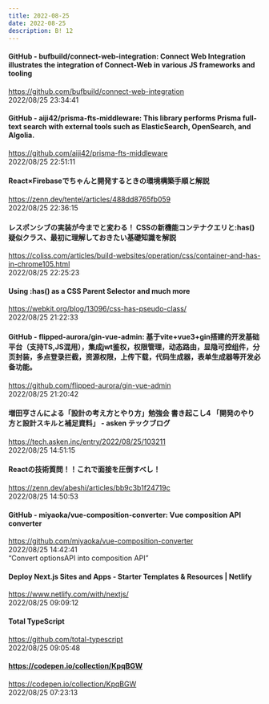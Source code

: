 ```yaml
---
title: 2022-08-25
date: 2022-08-25
description: B! 12
---
```


#### GitHub - bufbuild/connect-web-integration: Connect Web Integration illustrates the integration of Connect-Web in various JS frameworks and tooling
https://github.com/bufbuild/connect-web-integration<br>
2022/08/25 23:34:41<br>


#### GitHub - aiji42/prisma-fts-middleware: This library performs Prisma full-text search with external tools such as ElasticSearch, OpenSearch, and Algolia.
https://github.com/aiji42/prisma-fts-middleware<br>
2022/08/25 22:51:11<br>


#### React×Firebaseでちゃんと開発するときの環境構築手順と解説
https://zenn.dev/tentel/articles/488dd8765fb059<br>
2022/08/25 22:36:15<br>


#### レスポンシブの実装が今までと変わる！ CSSの新機能コンテナクエリと:has()疑似クラス、最初に理解しておきたい基礎知識を解説
https://coliss.com/articles/build-websites/operation/css/container-and-has-in-chrome105.html<br>
2022/08/25 22:25:23<br>


#### Using :has() as a CSS Parent Selector and much more
https://webkit.org/blog/13096/css-has-pseudo-class/<br>
2022/08/25 21:22:33<br>


#### GitHub - flipped-aurora/gin-vue-admin: 基于vite+vue3+gin搭建的开发基础平台（支持TS,JS混用），集成jwt鉴权，权限管理，动态路由，显隐可控组件，分页封装，多点登录拦截，资源权限，上传下载，代码生成器，表单生成器等开发必备功能。
https://github.com/flipped-aurora/gin-vue-admin<br>
2022/08/25 21:20:42<br>


#### 増田亨さんによる「設計の考え方とやり方」勉強会 書き起こし4 「開発のやり方と設計スキルと補足資料」 - asken テックブログ
https://tech.asken.inc/entry/2022/08/25/103211<br>
2022/08/25 14:51:15<br>


#### Reactの技術質問！！これで面接を圧倒すべし！
https://zenn.dev/abeshi/articles/bb9c3b1f24719c<br>
2022/08/25 14:50:53<br>


#### GitHub - miyaoka/vue-composition-converter: Vue composition API converter
https://github.com/miyaoka/vue-composition-converter<br>
2022/08/25 14:42:41<br>
“Convert optionsAPI into composition API”


#### Deploy Next.js Sites and Apps - Starter Templates & Resources | Netlify
https://www.netlify.com/with/nextjs/<br>
2022/08/25 09:09:12<br>


#### Total TypeScript
https://github.com/total-typescript<br>
2022/08/25 09:05:48<br>


#### https://codepen.io/collection/KpqBGW
https://codepen.io/collection/KpqBGW<br>
2022/08/25 07:23:13<br>


